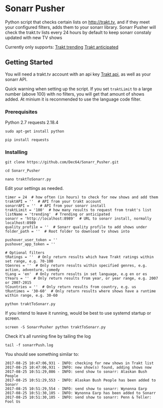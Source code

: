 # Sonarr Pusher
Python script that checks certain lists on http://trakt.tv, and if they meet your configured filters, adds them to your sonarr library. Sonarr Pusher will check the trakt.tv lists every 24 hours by default to keep sonarr constaly updated with new TV shows

Currently only supports:
[Trakt trending](https://trakt.tv/shows/trending)
[Trakt anticipated](https://trakt.tv/shows/anticipated)

## Getting Started

You will need a trakt.tv account with an api key [Trakt api](https://trakt.tv/oauth/applications/new), as well as your sonarr API.

Quick warning when setting up the script. If you set `traktLimit` to a large number (above 100) with no filters, you will get that amount of shows added. At minium it is reconmended to use the language code filter.

### Prerequisites

Python 2.7
requests 2.18.4

```
sudo apt-get install python
```

```
pip install requests
```

### Installing

`git clone https://github.com/Dec64/Sonarr_Pusher.git`

`cd Sonarr_Pusher`

`nano traktToSonarr.py`

Edit your settings as needed.

```
timer = 24  # how often (in hours) to check for new shows and add them
traktAPI = ''  # API from your trakt account
sonarrAPI = ''  # API from your sonarr install
traktLimit = '100'  # how many results to request from trakt's list
listName = 'trending'  # Trending or anticipated
sonarr = 'http://localhost:8989'  # URL to sonarr install, normally localhost:8989
quality_profile = ''  # Sonarr quality profile to add shows under
folder_path = ''  # Root folder to download tv shows into

pushover_user_token = ''
pushover_app_token = ''

# Optional filters
tRatings = ''  # Only return results which have Trakt ratings within set range, e.g. 70-100
tGenres = ''  # Only return results within specified genres, e.g. action, adventure, comedy
tLang = 'en'  # Only return results in set language, e.g en or es
tYears = ''  # Only return results from year, or year range, e.g. 2007 or 2007-2015
tCountries = ''  # Only return results from country, e.g. us
tRuntimes = '30-60'  # Only return results where shows have a runtime within range, e.g. 30-60
```

`python traktToSonarr.py`

If you intend to leave it running, would be best to use systemd startup or screen.

`screen -S SonarrPusher python traktToSonarr.py`

Check it's all running fine by tailing the log

`tail -f sonarrPush.log`

You should see something similar to:

```
2017-08-25 10:47:06,931 - INFO: checking for new shows in Trakt list
2017-08-25 10:47:06,931 - INFO: new show(s) found, adding shows now
2017-08-25 10:51:29,086 - INFO: send show to sonarr: Alaskan Bush People
2017-08-25 10:51:29,553 - INFO: Alaskan Bush People has been added to Sonarr
2017-08-25 10:51:29,554 - INFO: send show to sonarr: Wynonna Earp
2017-08-25 10:51:30,105 - INFO: Wynonna Earp has been added to Sonarr
2017-08-25 10:51:30,105 - INFO: send show to sonarr: Penn & Teller: Fool Us
```
